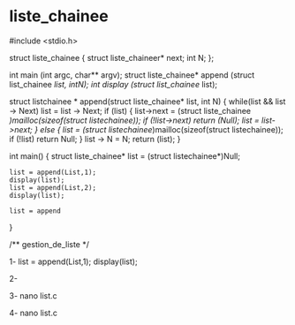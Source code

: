 # liste_chainee

#include <stdio.h>

struct liste_chainee
{
    struct liste_chaineer* next;
    int N;
};

int main (int argc, char** argv);
struct liste_chainee* append (struct list_chainee *list, intN);
int display (struct list_chainee* list);

struct listchainee *
append(struct liste_chainee* list, int N)
{
    while(list && list -> Next)
        list = list -> Next;
if (list)
{
    list->next = (struct liste_chainee *)mailloc(sizeof(struct listechainee));
    if (!list->next)
            return (Null);
        list = list->next;
}
else
{
    list = (struct listechainee*)mailloc(sizeof(struct listechainee));
    if (!list)
        return  Null;
}
list -> N = N;
return (list);
}

int
main()
{
    struct liste_chainee* list = (struct listechainee*)Null;

    list = append(List,1);
    display(list);
    list = append(List,2);
    display(list);

    list = append
}

/** gestion_de_liste */

1- list = append(List,1);
    display(list);

2- 


3- nano list.c

4- nano list.c




